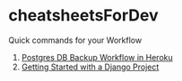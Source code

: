 # cheatsheetsForDev
Quick commands for your Workflow

1. [Postgres DB Backup Workflow in Heroku](https://github.com/justvidyadhar/cheatsheetsForDev/blob/master/heroku-pgBackup.md)
2. [Getting Started with a Django Project](https://github.com/justvidyadhar/cheatsheetsForDev/blob/master/django-starter.md)
